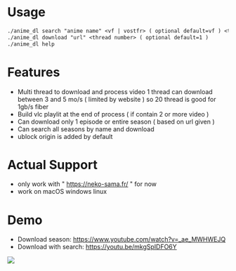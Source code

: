 # Usage
```txt
./anime_dl search "anime name" <vf | vostfr> ( optional default=vf ) <thread number> ( optional default=1 )
./anime_dl download "url" <thread number> ( optional default=1 )
./anime_dl help
```

# Features
  - Multi thread to download and process video 1 thread can download between 3 and 5 mo/s ( limited by website ) so 20 thread is good for 1gb/s fiber
  - Build vlc playlit at the end of process ( if contain 2 or more video )
  - Can download only 1 episode or entire season ( based on url given )
  - Can search all seasons by name and download 
  - ublock origin is added by default

# Actual Support
 - only work with " https://neko-sama.fr/ " for now
 - work on macOS windows linux

# Demo
- Download season: https://www.youtube.com/watch?v=_ae_MWHWEJQ
- Download with search: https://youtu.be/mkgSpIDFO6Y

![](https://github.com/PsykoDev/neko_sama_downloader/assets/45910905/fe517de7-d7cc-4657-a03e-79c7f29883fa)

